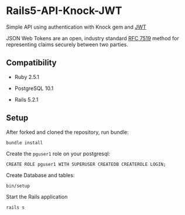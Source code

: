 Rails5-API-Knock-JWT
========

Simple API using authentication with Knock gem and [JWT](https://jwt.io/)

JSON Web Tokens are an open, industry standard [RFC 7519](https://tools.ietf.org/html/rfc7519) method for representing claims securely between two parties.

Compatibility
-------------

* Ruby 2.5.1

* PostgreSQL 10.1

* Rails 5.2.1

Setup
------------

After forked and cloned the repository, run bundle:

`bundle install`

Create the `pguser1` role on your postgresql:

`CREATE ROLE pguser1 WITH SUPERUSER CREATEDB CREATEROLE LOGIN;`

Create Database and tables:

`bin/setup`

Start the Rails application

`rails s`
